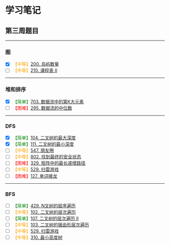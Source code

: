 # 学习笔记

## 第三周题目
---

### 图
* [x] <font color="orange">【中等】</font>[200. 岛屿数量](https://leetcode-cn.com/problems/number-of-islands/)
* [ ] <font color="orange">【中等】</font>[210. 课程表 II](https://leetcode-cn.com/problems/course-schedule-ii)
---
### 堆和排序
* [x] <font color="green">【简单】</font>[703. 数据流中的第K大元素](https://leetcode-cn.com/problems/kth-largest-element-in-a-stream/)
* [ ] <font color="red">【困难】</font>[295. 数据流的中位数](https://leetcode-cn.com/problems/find-median-from-data-stream/)
---
### DFS
* [x] <font color="green">【简单】</font>[104. 二叉树的最大深度](https://leetcode-cn.com/problems/maximum-depth-of-binary-tree/)
* [x] <font color="green">【简单】</font>[111. 二叉树的最小深度](https://leetcode-cn.com/problems/minimum-depth-of-binary-tree/)
* [ ] <font color="orange">【中等】</font>[547. 朋友圈](https://leetcode-cn.com/problems/friend-circles/)
* [ ] <font color="orange">【中等】</font>[802. 找到最终的安全状态](https://leetcode-cn.com/problems/find-eventual-safe-states/)
* [ ] <font color="red">【困难】</font>[329. 矩阵中的最长递增路径](https://leetcode-cn.com/problems/longest-increasing-path-in-a-matrix/)
* [ ] <font color="orange">【中等】</font>[529. 扫雷游戏](https://leetcode-cn.com/problems/minesweeper/)
* [ ] <font color="red">【困难】</font>[127. 单词接龙](https://leetcode-cn.com/problems/word-ladder/)
---
### BFS
* [ ] <font color="green">【简单】</font>[429. N叉树的层序遍历](https://leetcode-cn.com/problems/n-ary-tree-level-order-traversal/)
* [ ] <font color="orange">【中等】</font>[102. 二叉树的层次遍历](https://leetcode-cn.com/problems/binary-tree-level-order-traversal/)
* [ ] <font color="green">【简单】</font>[107. 二叉树的层次遍历 II](https://leetcode-cn.com/problems/binary-tree-level-order-traversal-ii/)
* [ ] <font color="orange">【中等】</font>[103. 二叉树的锯齿形层次遍历](https://leetcode-cn.com/problems/binary-tree-zigzag-level-order-traversal/)
* [ ] <font color="orange">【中等】</font>[529. 扫雷游戏](https://leetcode-cn.com/problems/minesweeper/)
* [ ] <font color="orange">【中等】</font>[310. 最小高度树](https://leetcode-cn.com/problems/minimum-height-trees/)
